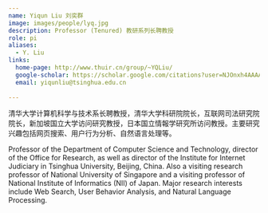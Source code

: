 ```yaml
---
name: Yiqun Liu 刘奕群
image: images/people/lyq.jpg
description: Professor (Tenured) 教研系列长聘教授
role: pi
aliases:
  - Y. Liu
links:
  home-page: http://www.thuir.cn/group/~YQLiu/
  google-scholar: https://scholar.google.com/citations?user=NJOnxh4AAAAJ
  email: yiqunliu@tsinghua.edu.cn
  
---
```


清华大学计算机科学与技术系长聘教授，清华大学科研院院长，互联网司法研究院院长，新加坡国立大学访问研究教授，日本国立情報学研究所访问教授。主要研究兴趣包括网页搜索、用户行为分析、自然语言处理等。

Professor of the Department of Computer Science and Technology, director of the Office for Research, as well as director of the Institute for Internet Judiciary in Tsinghua University, Beijing, China. Also a visiting research professor of National University of Singapore and a visiting professor of National Institute of Informatics (NII) of Japan. Major research interests include Web Search, User Behavior Analysis, and Natural Language Processing.

